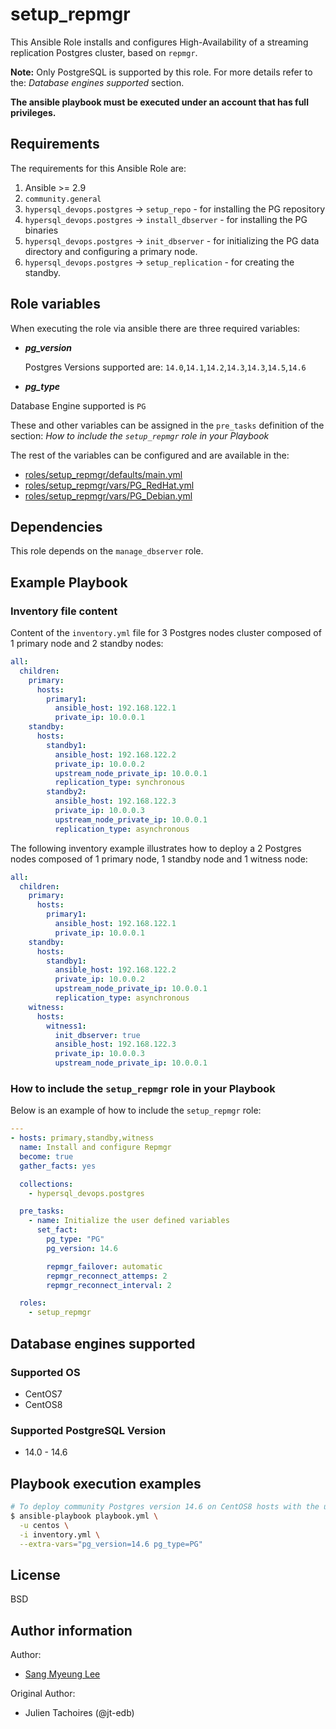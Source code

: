 # setup_repmgr

This Ansible Role installs and configures High-Availability of a streaming
replication Postgres cluster, based on `repmgr`.

**Note:**
Only PostgreSQL is supported by this role.
For more details refer to the: _Database engines supported_ section.

**The ansible playbook must be executed under an account that has full
privileges.**

## Requirements

The requirements for this Ansible Role are:

1. Ansible >= 2.9
2. `community.general`
3. `hypersql_devops.postgres` -> `setup_repo` - for installing the PG
   repository
4. `hypersql_devops.postgres` -> `install_dbserver` - for installing the PG
   binaries
5. `hypersql_devops.postgres` -> `init_dbserver` - for initializing the PG
   data directory and configuring a primary node.
6. `hypersql_devops.postgres` -> `setup_replication` - for creating the standby.

## Role variables

When executing the role via ansible there are three required variables:

- **_pg_version_**

  Postgres Versions supported are: `14.0`,`14.1`,`14.2`,`14.3`,`14.3`,`14.5`,`14.6`
- **_pg_type_**

Database Engine supported is `PG`

These and other variables can be assigned in the `pre_tasks` definition of the
section: _How to include the `setup_repmgr` role in your Playbook_

The rest of the variables can be configured and are available in the:

- [roles/setup_repmgr/defaults/main.yml](./defaults/main.yml)
- [roles/setup_repmgr/vars/PG_RedHat.yml](./vars/PG_RedHat.yml)
- [roles/setup_repmgr/vars/PG_Debian.yml](./vars/PG_Debian.yml)

## Dependencies

This role depends on the `manage_dbserver` role.

## Example Playbook

### Inventory file content

Content of the `inventory.yml` file for 3 Postgres nodes cluster composed of 1
primary node and 2 standby nodes:

```yaml
all:
  children:
    primary:
      hosts:
        primary1:
          ansible_host: 192.168.122.1
          private_ip: 10.0.0.1
    standby:
      hosts:
        standby1:
          ansible_host: 192.168.122.2
          private_ip: 10.0.0.2
          upstream_node_private_ip: 10.0.0.1
          replication_type: synchronous
        standby2:
          ansible_host: 192.168.122.3
          private_ip: 10.0.0.3
          upstream_node_private_ip: 10.0.0.1
          replication_type: asynchronous
```

The following inventory example illustrates how to deploy a 2 Postgres nodes
composed of 1 primary node, 1 standby node and 1 witness node:

```yaml
all:
  children:
    primary:
      hosts:
        primary1:
          ansible_host: 192.168.122.1
          private_ip: 10.0.0.1
    standby:
      hosts:
        standby1:
          ansible_host: 192.168.122.2
          private_ip: 10.0.0.2
          upstream_node_private_ip: 10.0.0.1
          replication_type: asynchronous
    witness:
      hosts:
        witness1:
          init_dbserver: true
          ansible_host: 192.168.122.3
          private_ip: 10.0.0.3
          upstream_node_private_ip: 10.0.0.1
```

### How to include the `setup_repmgr` role in your Playbook

Below is an example of how to include the `setup_repmgr` role:

```yaml
---
- hosts: primary,standby,witness
  name: Install and configure Repmgr
  become: true
  gather_facts: yes

  collections:
    - hypersql_devops.postgres

  pre_tasks:
    - name: Initialize the user defined variables
      set_fact:
        pg_type: "PG"
        pg_version: 14.6

        repmgr_failover: automatic
        repmgr_reconnect_attemps: 2
        repmgr_reconnect_interval: 2

  roles:
    - setup_repmgr
```

## Database engines supported
### Supported OS
- CentOS7
- CentOS8

### Supported PostgreSQL Version
- 14.0 - 14.6

## Playbook execution examples

```bash
# To deploy community Postgres version 14.6 on CentOS8 hosts with the user centos
$ ansible-playbook playbook.yml \
  -u centos \
  -i inventory.yml \
  --extra-vars="pg_version=14.6 pg_type=PG"
```

## License

BSD

## Author information
Author:
  * [Sang Myeung Lee](https://github.com/sungmu1)

Original Author:

- Julien Tachoires (@jt-edb)
